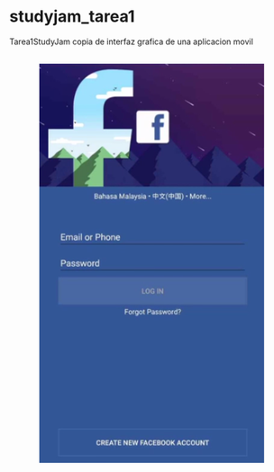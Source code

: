 # studyjam_tarea1
Tarea1StudyJam copia de interfaz grafica de una aplicacion movil
<center><br><img src = "https://github.com/MartinShiloj33/permiso/blob/master/screencapturestudyjam.png"/><br><center>
